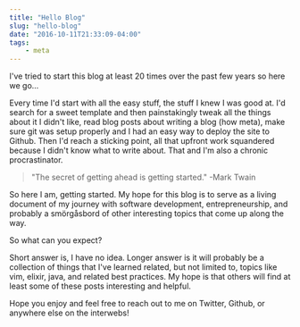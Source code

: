 ```yaml
---
title: "Hello Blog"
slug: "hello-blog"
date: "2016-10-11T21:33:09-04:00"
tags:
    - meta
---
```

I've tried to start this blog at least 20 times over the past few years so here we go...

<!--more-->

Every time I'd start with all the easy stuff, the stuff I knew I was good at. I'd search for a sweet template and then painstakingly tweak all the things about it I didn't like, read blog posts about writing a blog (how meta), make sure git was setup properly and I had an easy way to deploy the site to Github. Then I'd reach a sticking point, all that upfront work squandered because I didn't know what to write about. That and I'm also a chronic procrastinator.


> "The secret of getting ahead is getting started." -Mark Twain

So here I am, getting started. My hope for this blog is to serve as a living document of my journey with software development, entrepreneurship, and probably a smörgåsbord of other interesting topics that come up along the way.

So what can you expect?

Short answer is, I have no idea. Longer answer is it will probably be a collection of things that I've learned related, but not limited to, topics like vim, elixir, java, and related best practices. My hope is that others will find at least some of these posts interesting and helpful.

Hope you enjoy and feel free to reach out to me on Twitter, Github, or anywhere else on the interwebs!
